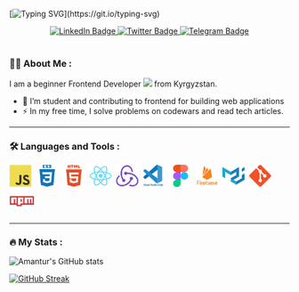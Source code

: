  [![Typing SVG](https://readme-typing-svg.herokuapp.com?font=&size=36&pause=1000&color=F7F7F7&multiline=true&width=435&lines=Hi++there+%2C+i'm+Amantur.)](https://git.io/typing-svg)
<div id="header" align="center">
  <div id="badges">
  <a href="https://www.linkedin.com/in/amantur-s/">
    <img src="https://img.shields.io/badge/LinkedIn-blue?style=for-the-badge&logo=linkedin&logoColor=white" alt="LinkedIn Badge"/>
  </a>
  <a href="https://twitter.com/amantur_s/">
    <img src="https://img.shields.io/badge/Twitter-blue?style=for-the-badge&logo=twitter&logoColor=white" alt="Twitter Badge"/>
  </a>
     <a href="https://t.me/amantur_s">
    <img src="https://img.shields.io/badge/Telegram-blue?style=for-the-badge&logo=telegram&logoColor=white" alt="Telegram Badge"/>
  </a>
</div>
  <img src="https://komarev.com/ghpvc/?username=amantur-s&style=flat-square&color=blue" alt=""/>
</div>


### :man_technologist: About Me :
I am a beginner Frontend Developer <img src="https://media.giphy.com/media/WUlplcMpOCEmTGBtBW/giphy.gif" width="30"> from Kyrgyzstan.
- 🔭 I’m student and contributing to frontend for building web applications
- ⚡ In my free time, I solve problems on codewars and read tech articles.


---

### :hammer_and_wrench: Languages and Tools :

<div>
  <img src="https://github.com/devicons/devicon/blob/master/icons/javascript/javascript-original.svg" title="JavaScript" alt="JavaScript"width="40" height="40"/>&nbsp;
  <img src="https://github.com/devicons/devicon/blob/master/icons/css3/css3-plain-wordmark.svg" title="CSS3" alt="CSS3"width="40" height="40"/>&nbsp;
  <img src="https://github.com/devicons/devicon/blob/master/icons/html5/html5-plain-wordmark.svg" title="HTML5" alt="HTML5"width="40" height="40"/>&nbsp;
  <img src="https://github.com/devicons/devicon/blob/master/icons/react/react-original.svg" title="React" alt="React"width="40" height="40"/>&nbsp;
  <img src="https://github.com/devicons/devicon/blob/master/icons/redux/redux-original.svg" title="Redux" alt="Redux"width="40" height="40"/>&nbsp;
  <img src="https://github.com/devicons/devicon/blob/master/icons/vscode/vscode-original-wordmark.svg" title="VSCode" alt="VSCode"width="40" height="40"/>&nbsp;
  <img src="https://github.com/devicons/devicon/blob/master/icons/figma/figma-original.svg" title="Figma" alt="Figma"width="40" height="40"/>&nbsp;
  <img src="https://github.com/devicons/devicon/blob/master/icons/firebase/firebase-plain-wordmark.svg" title="Firebase" alt="Firebase"width="40" height="40"/>&nbsp;
  <img src="https://github.com/devicons/devicon/blob/master/icons/materialui/materialui-original.svg" title="Mui" alt="Mui"width="40" height="40"/>&nbsp;
  <img src="https://github.com/devicons/devicon/blob/master/icons/git/git-original.svg" title="git" alt="git"width="40" height="40"/>&nbsp;
  <img src="https://github.com/devicons/devicon/blob/master/icons/npm/npm-original-wordmark.svg" title="npm" alt="npm"width="45" height="45"/>&nbsp;
</div>

---

### :fire: My Stats :

![Amantur's GitHub stats](https://github-readme-stats.vercel.app/api?username=amantur-s&theme=codeSTACKr&show_icons=true)

[![GitHub Streak](http://github-readme-streak-stats.herokuapp.com?user=amantur-s&theme=highcontrast)](https://git.io/streak-stats)
